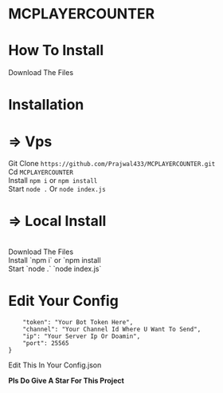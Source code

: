# MCPLAYERCOUNTER

# How To Install 

Download The Files 
# Installation
# => Vps
Git Clone `https://github.com/Prajwal433/MCPLAYERCOUNTER.git` 
<br>
Cd `MCPLAYERCOUNTER`
<br>
Install `npm i` or `npm install`
<br>
Start `node .` Or `node index.js` 
<br>

# => Local Install 
<br>
Download The Files
<br>
Install `npm i` or `npm install
<br>
Start `node .`  `node index.js`
<br>

# Edit Your Config 
```{
    "token": "Your Bot Token Here",
    "channel": "Your Channel Id Where U Want To Send",
    "ip": "Your Server Ip Or Doamin",
    "port": 25565
}
```
Edit This In Your Config.json 

**Pls Do Give A Star For This Project**
